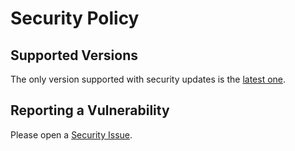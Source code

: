 # Security Policy

## Supported Versions

The only version supported with security updates is the [latest one](https://search.maven.org/search?q=g:io.github.giulong%20a:spectrum).

## Reporting a Vulnerability

Please open a [Security Issue](https://github.com/giulong/spectrum/security/advisories/new).
